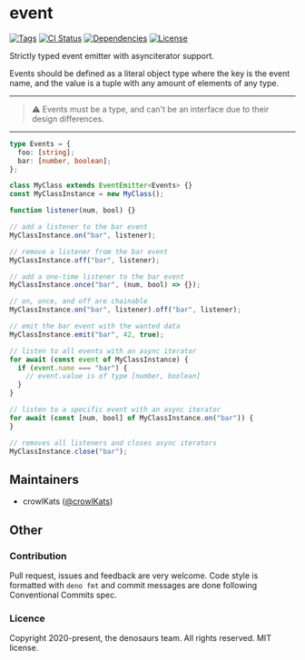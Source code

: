 # event

[![Tags](https://img.shields.io/github/release/denosaurs/event)](https://github.com/denosaurs/event/releases)
[![CI Status](https://img.shields.io/github/workflow/status/denosaurs/event/check)](https://github.com/denosaurs/event/actions)
[![Dependencies](https://img.shields.io/github/workflow/status/denosaurs/event/depsbot?label=dependencies)](https://github.com/denosaurs/depsbot)
[![License](https://img.shields.io/github/license/denosaurs/event)](https://github.com/denosaurs/event/blob/master/LICENSE)

Strictly typed event emitter with asynciterator support.

Events should be defined as a literal object type where the key is the event
name, and the value is a tuple with any amount of elements of any type.

---

> ⚠️ Events must be a type, and can't be an interface due to their design
> differences.

---

```ts
type Events = {
  foo: [string];
  bar: [number, boolean];
};

class MyClass extends EventEmitter<Events> {}
const MyClassInstance = new MyClass();

function listener(num, bool) {}

// add a listener to the bar event
MyClassInstance.on("bar", listener);

// remove a listener from the bar event
MyClassInstance.off("bar", listener);

// add a one-time listener to the bar event
MyClassInstance.once("bar", (num, bool) => {});

// on, once, and off are chainable
MyClassInstance.on("bar", listener).off("bar", listener);

// emit the bar event with the wanted data
MyClassInstance.emit("bar", 42, true);

// listen to all events with an async iterator
for await (const event of MyClassInstance) {
  if (event.name === "bar") {
    // event.value is of type [number, boolean]
  }
}

// listen to a specific event with an async iterator
for await (const [num, bool] of MyClassInstance.on("bar")) {
}

// removes all listeners and closes async iterators
MyClassInstance.close("bar");
```

## Maintainers

- crowlKats ([@crowlKats](https://github.com/crowlKats))

## Other

### Contribution

Pull request, issues and feedback are very welcome. Code style is formatted with
`deno fmt` and commit messages are done following Conventional Commits spec.

### Licence

Copyright 2020-present, the denosaurs team. All rights reserved. MIT license.
